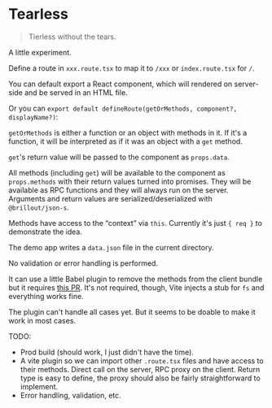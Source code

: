 # Tearless

> Tierless without the tears.

A little experiment.

Define a route in `xxx.route.tsx` to map it to `/xxx` or `index.route.tsx` for `/`.

You can default export a React component, which will rendered on server-side and be served in an HTML file.

Or you can `export default defineRoute(getOrMethods, component?, displayName?)`:

`getOrMethods` is either a function or an object with methods in it. If it's a function, it will be interpreted as if it was an object with a `get` method.

`get`'s return value will be passed to the component as `props.data`.

All methods (including `get`) will be available to the component as `props.methods` with their return values turned into promises. They will be available as RPC functions and they will always run on the server. Arguments and return values are serialized/deserialized with `@brillout/json-s`.

Methods have access to the “context” via `this`. Currently it's just `{ req }` to demonstrate the idea.

The demo app writes a `data.json` file in the current directory.

No validation or error handling is performed.

It can use a little Babel plugin to remove the methods from the client bundle but it requires [this PR](https://github.com/vitejs/vite/pull/6238). It's not required, though, Vite injects a stub for `fs` and everything works fine.

The plugin can't handle all cases yet. But it seems to be doable to make it work in most cases.

TODO:
- Prod build (should work, I just didn't have the time).
- A vite plugin so we can import other `.route.tsx` files and have access to their methods. Direct call on the server, RPC proxy on the client. Return type is easy to define, the proxy should also be fairly straightforward to implement.
- Error handling, validation, etc.
